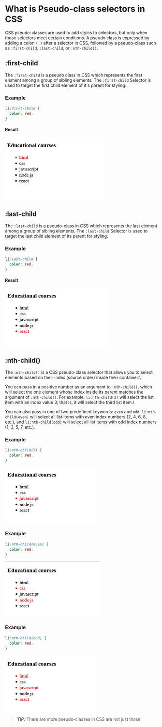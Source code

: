 # What is Pseudo-class selectors in CSS

CSS pseudo-classes are used to add styles to selectors, but only when those selectors meet certain conditions. A pseudo class is expressed by adding a colon `(:)` after a selector in CSS, followed by a pseudo-class such as `:first-child`, `:last-child`, or `:nth-child()`.

## :first-child

The `:first-child` is a pseudo class in CSS which represents the first element among a group of sibling elements. The `:first-child` Selector is used to target the first child element of it's parent for styling.

### Example

```css
li:first-child {
  color: red;
}
```

#### Result

![result](images/result1.png)

## :last-child

The `:last-child` is a pseudo-class in CSS which represents the last element among a group of sibling elements. The `:last-child` Selector is used to target the last child element of its parent for styling.

### Example

```css
li:last-child {
  color: red;
}
```

#### Result

![result](images/result2.png)

## :nth-child()

The `:nth-child()` is a CSS pseudo-class selector that allows you to select elements based on their index (source order) inside their container.\

You can pass in a positive number as an argument to `:nth-child()`, which will select the one element whose index inside its parent matches the argument of `:nth-child()`. For example, `li:nth-child(3)` will select the list item with an index value 3; that is, it will select the third list item.\

You can also pass in one of two predefined keywords: `even` and `odd`. `li:nth-child(even)` will select all list items with even index numbers (2, 4, 6, 8, etc.), and `li:nth-child(odd)` will select all list items with odd index numbers (1, 3, 5, 7, etc.).

### Example

```css
li:nth-child(3) {
  color: red;
}
```

![result](images/result3.png)

### Example

```css
li:nth-child(even) {
  color: red;
}
```

![result](images/result4.png)

### Example

```css
li:nth-child(odd) {
  color: red;
}
```

![result](images/result5.png)

> **_TIP_:** There are more pseudo-classes in CSS are not just those

